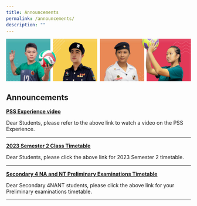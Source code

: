 ```yaml
---
title: Announcements
permalink: /announcements/
description: ""
---
```

![](/images/Our%20School/subbanner.jpg)

## Announcements


**[PSS Experience video](https://staging.d3louf41pupxe5.amplifyapp.com/our-school/school-identity/)**

Dear Students, please refer to the above link to watch a video on the PSS Experience.

--------------------------

**[2023 Semester 2 Class Timetable](https://punggolsec.moe.edu.sg/useful-links/for-students/timetable/)**

Dear Students, please click the above link for 2023 Semester 2 timetable.

--------------------------

**[Secondary 4 NA and NT Preliminary Examinations Timetable](https://punggolsec.moe.edu.sg/useful-links/for-students/preliminary-examinations-timetable/)**

Dear Secondary 4NANT students, please click the above link for your Preliminary examinations timetable.

--------------------------
